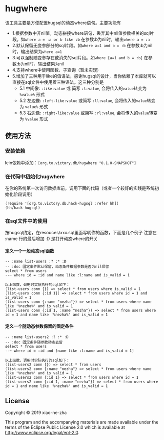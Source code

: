# hugwhere

该工具主要是方便配置hugsql的动态where语句。主要功能有
  * 1.根据参数中非nil值，动态拼接where语句，丢弃其中nil值参数相关的sql片段。如`where a = :a or b like :b` 在参数:b为nil时，输出`where a = :a`
  * 2.默认保留无变参部分的sql片段。如`where a=1 and b = :b` 在参数:b为nil时，输出结果为`where a=1`
  * 3.可以强制随变参存在或消失的sql片段。如`where [a=1 and b = :b]` 在参数:b为nil时，输出结果为nil
  * 4.支持where中使用函数、子查询（暂未实现)
  * 5.增加了三种用于like的值语法，感谢hugsql的设计，当你依赖了本库就可以直接在sql文件中使用着三种语法。这三种分别是
    * 5.1 中间像: `:like:value` 或 简写 `:l:value`, 会将传入的`value`转变为 `%value%` 形式
    * 5.2 左边像: `:left-like:value` 或简写 `:ll:value`, 会将传入的`value`转变为 `value%` 形式
    * 5.3 右边像: `:right-like:value` 或简写 `:rl:value`, 会将传入的`value`转变为 `%value` 形式

## 使用方法

### 安装依赖

lein依赖中添加：`[org.to.victory.db/hugwhere "0.1.0-SNAPSHOT"]`

### 在代码中初始化hugwhere

在你的系统第一次访问数据库前，调用下面的代码（或者一个较好的实践是系统初始化阶段调用）

    (require '[org.to.victory.db.hack-hugsql :refer hh])
    (hh/hack-hugsql)


### 在sql文件中的使用
按hugsql约定，在resouces/xxx.sql里面写明你的函数，下面是几个例子
注意在 :name 行的最后增加 :D 是打开动态where的开关

#### 定义一个一般动态sql函数

    -- :name list-users :? :* :D
    -- :doc 固定条件默认保留，动态条件根据参数是否为nil保留
    select * from users
    --~ where id = :id and name like :l:name and is_valid = 1

    以上函数，调用时实际执行的sql如下：
    (list-users conn {}) => select * from users where is_valid = 1
    (list-users conn {:id 1}) => select * from users where id = 1 and is_valid = 1
    (list-users conn {:name "nezha"}) => select * from users where name like '%nezha%' and is_valid = 1
    (list-users conn {:id 1, :name "nezha"}) => select * from users where id = 1 and name like '%nezha%' and is_valid = 1

#### 定义一个随动态参数保留的固定条件

    -- :name list-users2 :? :* :D
    -- :doc 固定条件随参数动态去留
    select * from users
    --~ where id = :id and [name like :l:name and is_valid = 1]

    以上函数，调用时实际执行的sql如下：
    (list-users2 conn {}) => select * from users
    (list-users2 conn {:name "nezha"} => select * from users where name like '%nezha%' and is_valid = 1
    (list-users2 conn {:id 1} => select * from users where id = 1
    (list-users2 conn {:id 1, :name "nezha"}) => select * from users where id = 1 and name like '%nezha%' and is_valid = 1

## License

Copyright © 2019 xiao-ne-zha

This program and the accompanying materials are made available under the
terms of the Eclipse Public License 2.0 which is available at
http://www.eclipse.org/legal/epl-2.0.
